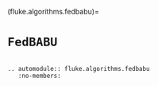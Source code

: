 (fluke.algorithms.fedbabu)=

# ``FedBABU``

```{eval-rst}

.. automodule:: fluke.algorithms.fedbabu
   :no-members:

```